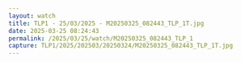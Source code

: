 ```yaml
---
layout: watch
title: TLP1 - 25/03/2025 - M20250325_082443_TLP_1T.jpg
date: 2025-03-25 08:24:43
permalink: /2025/03/25/watch/M20250325_082443_TLP_1
capture: TLP1/2025/202503/20250324/M20250325_082443_TLP_1T.jpg
---
```

